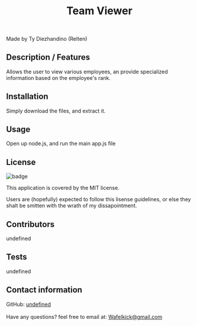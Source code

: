 
  <h1 align="center">Team Viewer</h1>
  <br />

  Made by Ty Diezhandino (Relten)

  ## Description / Features
   Allows the user to view various employees, an provide specialized information based on the employee's rank.

  ## Installation
   Simply download the files, and extract it.
  
  ## Usage
   Open up node.js, and run the main app.js file
  
   ## License
  ![badge](https://img.shields.io/badge/license-MIT-red)
  <br />

  This application is covered by the MIT license. 
  
  Users are (hopefully) expected to follow this lisense guidelines, or else they shalt be smitten with the wrath of my dissapointment.

  ## Contributors
   undefined
  
  ## Tests
  undefined
  <br />
  
  ## Contact information
  GitHub: [undefined](https://github.com/undefined)
  <br />
  <br/>
  Have any questions? feel free to email at: Wafelkick@gmail.com
      
